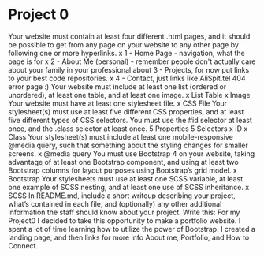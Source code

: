 # Project 0

Your website must contain at least four different .html pages, and it should be possible to get from any page on your website to any other page by following one or more hyperlinks.
    x 1 - Home Page - navigation, what the page is for
    x 2 - About Me (personal) - remember people don't actually care about your family in your professional about
    3 - Projects, for now put links to your best code repositories. 
    x 4 - Contact, just links like AliSpit.tel
    404 error page :) 
Your website must include at least one list (ordered or unordered), at least one table, and at least one image.
    x List
    Table
    x Image
Your website must have at least one stylesheet file.
    x CSS File
Your stylesheet(s) must use at least five different CSS properties, and at least five different types of CSS selectors. You must use the #id selector at least once, and the .class selector at least once.
    5 Properties
    5 Selectors
    x ID
    x Class
Your stylesheet(s) must include at least one mobile-responsive @media query, such that something about the styling changes for smaller screens.
    x @media query
You must use Bootstrap 4 on your website, taking advantage of at least one Bootstrap component, and using at least two Bootstrap columns for layout purposes using Bootstrap’s grid model.
    x Bootstrap
Your stylesheets must use at least one SCSS variable, at least one example of SCSS nesting, and at least one use of SCSS inheritance.
    x SCSS
In README.md, include a short writeup describing your project, what’s contained in each file, and (optionally) any other additional information the staff should know about your project.
    Write this:
    For my Project0 I decided to take this opportunity to make a portfolio website. I spent a lot of time learning how to utilize the power of Bootstrap. I created a landing page, and then links for more info About me, Portfolio, and How to Connect. 